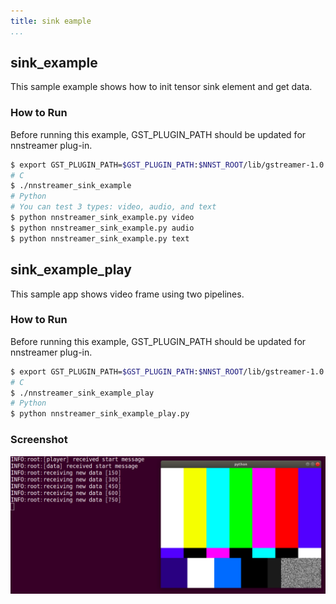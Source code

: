 ```yaml
---
title: sink eample
...
```


## sink_example
This sample example shows how to init tensor sink element and get data.

### How to Run
Before running this example, GST_PLUGIN_PATH should be updated for nnstreamer plug-in.

```bash
$ export GST_PLUGIN_PATH=$GST_PLUGIN_PATH:$NNST_ROOT/lib/gstreamer-1.0
# C
$ ./nnstreamer_sink_example
# Python
# You can test 3 types: video, audio, and text
$ python nnstreamer_sink_example.py video
$ python nnstreamer_sink_example.py audio
$ python nnstreamer_sink_example.py text
```


## sink_example_play
This sample app shows video frame using two pipelines.

### How to Run
Before running this example, GST_PLUGIN_PATH should be updated for nnstreamer plug-in.

```bash
$ export GST_PLUGIN_PATH=$GST_PLUGIN_PATH:$NNST_ROOT/lib/gstreamer-1.0
# C
$ ./nnstreamer_sink_example_play
# Python
$ python nnstreamer_sink_example_play.py
```

### Screenshot
![Screenshot](nnstreamer_sink_example_play.png)
